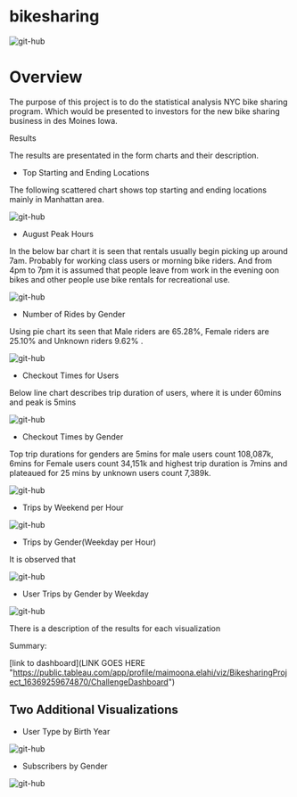 # bikesharing

![git-hub](https://github.com/MonaElahi/bikesharing/blob/3112ea428ac38128e8d1bbacdd3da8b158f293fa/CoverImage.jpg)

# Overview

The purpose of this project is to do the statistical analysis NYC bike sharing program.
Which would be presented to investors for the new bike sharing business in des Moines Iowa.

 
Results

The results are presentated in the form charts and their description. 

* Top Starting and Ending Locations

The following scattered chart shows top starting and ending locations mainly in Manhattan area.

![git-hub](https://github.com/MonaElahi/bikesharing/blob/1af4606b3cf98ac26a01bcbf78204d6d6c2d78df/Starting_and_Ending_Locations.PNG)


* August Peak Hours 

In the below bar chart it is seen that rentals usually begin picking up around 7am. Probably for working class users or morning bike riders.
And from 4pm to 7pm it is assumed that people leave from work in the evening oon bikes and other people use bike rentals for recreational use.

![git-hub](https://github.com/MonaElahi/bikesharing/blob/9995b07e74d520e1a0523b032d2ecfb16c29258d/Peak_Hours.PNG)

* Number of Rides by Gender

Using pie chart its seen that Male riders are 65.28%, Female riders are 25.10% and Unknown riders 9.62% . 

![git-hub](https://github.com/MonaElahi/bikesharing/blob/1af4606b3cf98ac26a01bcbf78204d6d6c2d78df/Number_of_Rides_by_Gender.PNG)

* Checkout Times for Users

Below line chart describes trip duration of users, where it is under 60mins and peak is 5mins

![git-hub](https://github.com/MonaElahi/bikesharing/blob/35d339ea5462e524f03200e331405fa3e025e29c/Images/Checkout_times_for_users.PNG)

* Checkout Times by Gender

Top trip durations for genders are 5mins for male users count 108,087k,
6mins for Female users count 34,151k
and highest trip duration is 7mins and plateaued for 25 mins by unknown users count 7,389k.

![git-hub](https://github.com/MonaElahi/bikesharing/blob/35d339ea5462e524f03200e331405fa3e025e29c/Images/Checkout_Times_by_Gender.PNG)

* Trips by Weekend per Hour
 
![git-hub](https://github.com/MonaElahi/bikesharing/blob/35d339ea5462e524f03200e331405fa3e025e29c/Images/Trips_by_Weekend_per_Hour.PNG)

* Trips by Gender(Weekday per Hour)

It is observed that 
 
![git-hub](https://github.com/MonaElahi/bikesharing/blob/35d339ea5462e524f03200e331405fa3e025e29c/Images/Trips_by_Gender(Weekday_per_Hour).PNG)

* User Trips by Gender by Weekday


 
![git-hub](https://github.com/MonaElahi/bikesharing/blob/35d339ea5462e524f03200e331405fa3e025e29c/Images/User_Trips_by_Gender_by_Weekday.PNG)



There is a description of the results for each visualization

Summary:

[link to dashboard](LINK GOES HERE "https://public.tableau.com/app/profile/maimoona.elahi/viz/BikesharingProject_16369259674870/ChallengeDashboard")

## Two Additional Visualizations

* User Type by Birth Year

![git-hub](https://github.com/MonaElahi/bikesharing/blob/1af4606b3cf98ac26a01bcbf78204d6d6c2d78df/Images/Usertype_by_birth_year.PNG)

* Subscribers by Gender

![git-hub](https://github.com/MonaElahi/bikesharing/blob/1af4606b3cf98ac26a01bcbf78204d6d6c2d78df/Images/Subscribers_by_gender.PNG)






